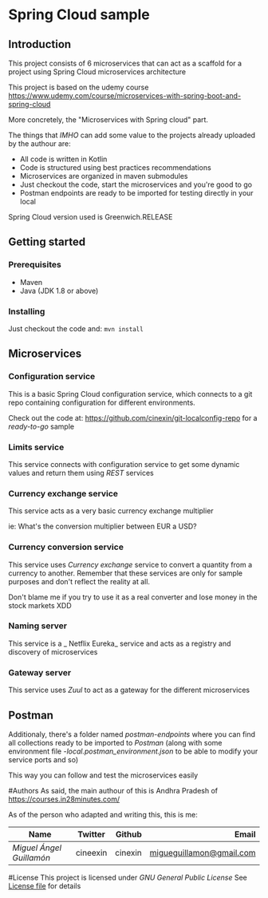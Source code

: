 # Spring Cloud sample

## Introduction
This project consists of 6 microservices that can act as a scaffold for a project using Spring Cloud microservices architecture 

This project is based on the udemy course https://www.udemy.com/course/microservices-with-spring-boot-and-spring-cloud

More concretely, the "Microservices with Spring cloud" part. 

The things that _IMHO_ can add some value to the projects already uploaded by the authour are:
 * All code is written in Kotlin
 * Code is structured using best practices recommendations
 * Microservices are organized in maven submodules
 * Just checkout the code, start the microservices and you're good to go
 * Postman endpoints are ready to be imported for testing directly in your local 
 
 Spring Cloud version used is Greenwich.RELEASE   

## Getting started

### Prerequisites

- Maven
- Java (JDK 1.8 or above)

### Installing

Just checkout the code and:
```mvn install```


## Microservices

### Configuration service
This is a basic Spring Cloud configuration service, which connects to a git repo containing configuration for different environments.

Check out the code at: https://github.com/cinexin/git-localconfig-repo for a _ready-to-go_ sample

### Limits service
This service connects with configuration service to get some dynamic values and return them using _REST_ services

### Currency exchange service 
This service acts as a very basic currency exchange multiplier

ie: What's the conversion multiplier between EUR a USD?

### Currency conversion service
This service uses _Currency exchange_ service to convert a quantity from a currency to another. Remember that these services are only for sample purposes and don't reflect the reality at all. 

Don't blame me if you try to use it as a real converter and lose money in the stock markets XDD

### Naming server
This service is a _ Netflix Eureka_ service and acts as a registry and discovery of microservices

### Gateway server
This service uses _Zuul_ to act as a gateway for the different microservices

## Postman 
Additionaly, there's a folder named _postman-endpoints_ where you can find all collections ready to be imported to _Postman_ (along with some environment file -_local.postman_environment.json_ to be able to modify your service ports and so)

This way you can follow and test the microservices easily

#Authors
As said, the main authour of this is Andhra Pradesh of https://courses.in28minutes.com/

As of the person who adapted and writing this, this is me:


| Name        | Twitter           | Github  | Email
| ------------- |:-------------:| -----:| ------:
| *Miguel Ángel Guillamón*      | cineexin | cinexin | migueguillamon@gmail.com

#License
This project is licensed under _GNU General Public License_ See 
[License file](../LICENSE) for details